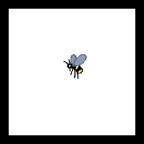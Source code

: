 <!DOCTYPE html>
<html lang="fr">
<head>
    <meta charset="UTF-8">
    <title>GIF en Plein Écran</title>
    <style>
        body, html {
            margin: 0;
            padding: 0;
            height: 100%;
            overflow: hidden;
            display: flex;
            justify-content: center;
            align-items: center;
            background-color: black; /* optionnel, pour une meilleure apparence */
        }
        img {
            max-width: 100%;
            max-height: 100%;
        }
    </style>
</head>
<body>
    <img src="wasp-12292_256.gif" alt="GIF en Plein Écran">
</body>
</html>
